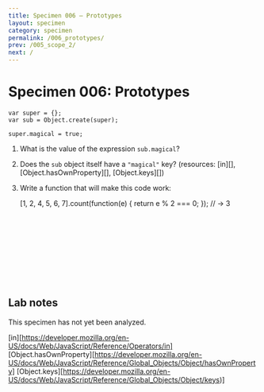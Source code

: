 ```yaml
---
title: Specimen 006 — Prototypes
layout: specimen
category: specimen
permalink: /006_prototypes/
prev: /005_scope_2/
next: /
---
```


# Specimen 006: Prototypes #

    var super = {};
    var sub = Object.create(super);

    super.magical = true;

1. What is the value of the expression `sub.magical`?
2. Does the `sub` object itself have a `"magical"` key? (resources: [in][],
   [Object.hasOwnProperty][], [Object.keys][])
3. Write a function that will make this code work:

    [1, 2, 4, 5, 6, 7].count(function(e) {
      return e % 2 === 0;
    });  // -> 3



<br>
<br>
<br>
<br>
<br>
<br>
<br>
<br>

## Lab notes ##

This specimen has not yet been analyzed.

[in][https://developer.mozilla.org/en-US/docs/Web/JavaScript/Reference/Operators/in]
[Object.hasOwnProperty][https://developer.mozilla.org/en-US/docs/Web/JavaScript/Reference/Global_Objects/Object/hasOwnProperty]
[Object.keys][https://developer.mozilla.org/en-US/docs/Web/JavaScript/Reference/Global_Objects/Object/keys)]
